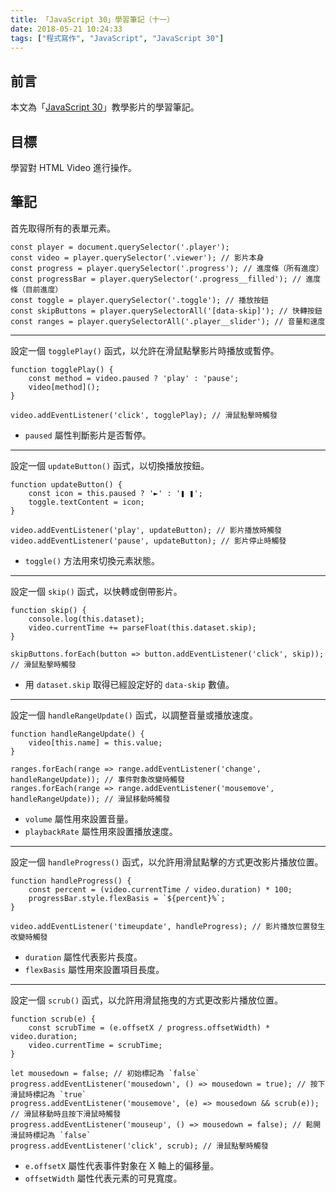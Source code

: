 ```yaml
---
title: 「JavaScript 30」學習筆記（十一）
date: 2018-05-21 10:24:33
tags: ["程式寫作", "JavaScript", "JavaScript 30"]
---
```


## 前言
本文為「[JavaScript 30](https://javascript30.com/)」教學影片的學習筆記。

## 目標
學習對 HTML Video 進行操作。

## 筆記
首先取得所有的表單元素。
```JS
const player = document.querySelector('.player');
const video = player.querySelector('.viewer'); // 影片本身
const progress = player.querySelector('.progress'); // 進度條（所有進度）
const progressBar = player.querySelector('.progress__filled'); // 進度條（目前進度）
const toggle = player.querySelector('.toggle'); // 播放按鈕
const skipButtons = player.querySelectorAll('[data-skip]'); // 快轉按鈕
const ranges = player.querySelectorAll('.player__slider'); // 音量和速度
```
---
設定一個 `togglePlay()` 函式，以允許在滑鼠點擊影片時播放或暫停。
```JS
function togglePlay() {
    const method = video.paused ? 'play' : 'pause';
    video[method]();
}

video.addEventListener('click', togglePlay); // 滑鼠點擊時觸發
```
- `paused` 屬性判斷影片是否暫停。
---
設定一個 `updateButton()` 函式，以切換播放按鈕。
```JS
function updateButton() {
    const icon = this.paused ? '►' : '❚ ❚';
    toggle.textContent = icon;
}

video.addEventListener('play', updateButton); // 影片播放時觸發
video.addEventListener('pause', updateButton); // 影片停止時觸發
```
- `toggle()` 方法用來切換元素狀態。
---
設定一個 `skip()` 函式，以快轉或倒帶影片。
```JS
function skip() {
    console.log(this.dataset);
    video.currentTime += parseFloat(this.dataset.skip);
}

skipButtons.forEach(button => button.addEventListener('click', skip)); // 滑鼠點擊時觸發
```
- 用 `dataset.skip` 取得已經設定好的 `data-skip` 數値。
---
設定一個 `handleRangeUpdate()` 函式，以調整音量或播放速度。
```JS
function handleRangeUpdate() {
    video[this.name] = this.value;
}

ranges.forEach(range => range.addEventListener('change', handleRangeUpdate)); // 事件對象改變時觸發
ranges.forEach(range => range.addEventListener('mousemove', handleRangeUpdate)); // 滑鼠移動時觸發
```
- `volume` 屬性用來設置音量。
- `playbackRate` 屬性用來設置播放速度。
---
設定一個 `handleProgress()` 函式，以允許用滑鼠點擊的方式更改影片播放位置。
```JS
function handleProgress() {
    const percent = (video.currentTime / video.duration) * 100;
    progressBar.style.flexBasis = `${percent}%`;
}

video.addEventListener('timeupdate', handleProgress); // 影片播放位置發生改變時觸發
```
- `duration` 屬性代表影片長度。
- `flexBasis` 屬性用來設置項目長度。
---
設定一個 `scrub()` 函式，以允許用滑鼠拖曳的方式更改影片播放位置。
```JS
function scrub(e) {
    const scrubTime = (e.offsetX / progress.offsetWidth) * video.duration;
    video.currentTime = scrubTime;
}

let mousedown = false; // 初始標記為 `false`
progress.addEventListener('mousedown', () => mousedown = true); // 按下滑鼠時標記為 `true`
progress.addEventListener('mousemove', (e) => mousedown && scrub(e)); // 滑鼠移動時且按下滑鼠時觸發
progress.addEventListener('mouseup', () => mousedown = false); // 鬆開滑鼠時標記為 `false`
progress.addEventListener('click', scrub); // 滑鼠點擊時觸發

```
- `e.offsetX` 屬性代表事件對象在 X 軸上的偏移量。
- `offsetWidth` 屬性代表元素的可見寬度。